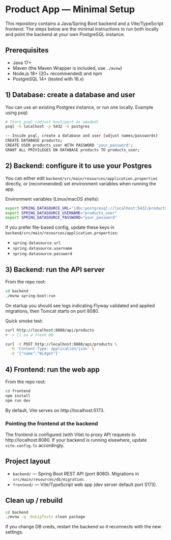# Product App — Minimal Setup

This repository contains a Java/Spring Boot backend and a Vite/TypeScript frontend.
The steps below are the minimal instructions to run both locally and point the
backend at your own PostgreSQL instance.

## Prerequisites

- Java 17+
- Maven (the Maven Wrapper is included, use `./mvnw`)
- Node.js 18+ (20+ recommended) and npm
- PostgreSQL 14+ (tested with 16.x)

## 1) Database: create a database and user

You can use an existing Postgres instance, or run one locally. Example using psql:

```sh
# Start psql (adjust host/port as needed)
psql -h localhost -p 5432 -U postgres

-- Inside psql, create a database and user (adjust names/passwords)
CREATE DATABASE products;
CREATE USER products_user WITH PASSWORD 'your_password';
GRANT ALL PRIVILEGES ON DATABASE products TO products_user;
```

## 2) Backend: configure it to use your Postgres

You can either edit `backend/src/main/resources/application.properties` directly,
or (recommended) set environment variables when running the app.

Environment variables (Linux/macOS shells):

```sh
export SPRING_DATASOURCE_URL="jdbc:postgresql://localhost:5432/products"
export SPRING_DATASOURCE_USERNAME="products_user"
export SPRING_DATASOURCE_PASSWORD="your_password"
```

If you prefer file-based config, update these keys in
`backend/src/main/resources/application.properties`:

- `spring.datasource.url`
- `spring.datasource.username`
- `spring.datasource.password`

## 3) Backend: run the API server

From the repo root:

```sh
cd backend
./mvnw spring-boot:run
```

On startup you should see logs indicating Flyway validated and applied migrations,
then Tomcat starts on port 8080.

Quick smoke test:

```sh
curl http://localhost:8080/api/products
# -> [] on a fresh DB

curl -X POST http://localhost:8080/api/products \
  -H 'Content-Type: application/json' \
  -d '{"name":"Widget"}'
```

## 4) Frontend: run the web app

From the repo root:

```sh
cd frontend
npm install
npm run dev
```

By default, Vite serves on http://localhost:5173.

### Pointing the frontend at the backend

The frontend is configured (with Vite) to proxy API requests to http://localhost:8080.
If your backend is running elsewhere, update `vite.config.ts` accordingly.

## Project layout

- `backend/` — Spring Boot REST API (port 8080). Migrations in `src/main/resources/db/migration`.
- `frontend/` — Vite/TypeScript web app (dev server default port 5173).

## Clean up / rebuild

```sh
cd backend
./mvnw -q -DskipTests clean package
```

If you change DB creds, restart the backend so it reconnects with the new settings.


